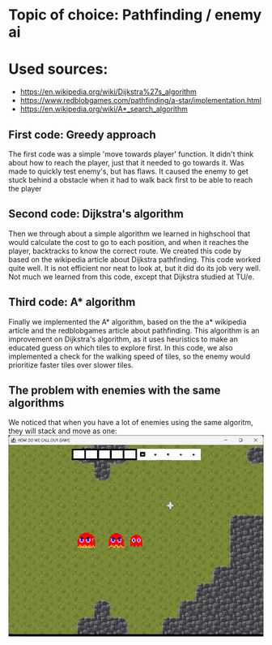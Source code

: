 # Topic of choice: Pathfinding / enemy ai
# Used sources:
- https://en.wikipedia.org/wiki/Dijkstra%27s_algorithm
- https://www.redblobgames.com/pathfinding/a-star/implementation.html
- https://en.wikipedia.org/wiki/A*_search_algorithm

## First code: Greedy approach
The first code was a simple 'move towards player' function. It didn't think about how to reach the player, just that it needed to go towards it.
Was made to quickly test enemy's, but has flaws.
It caused the enemy to get stuck behind a obstacle when it had to walk back first to be able to reach the player

## Second code: Dijkstra's algorithm
Then we through about a simple algorithm we learned in highschool that would calculate the cost to go to each position, and when it reaches the player, backtracks to know the correct route. We created this code by based on the wikipedia article about Dijkstra pathfinding. This code worked quite well. It is not efficient nor neat to look at, but it did do its job very well.
Not much we learned from this code, except that Dijkstra studied at TU/e.

## Third code: A* algorithm
Finally we implemented the A* algorithm, based on the the a* wikipedia article and the redblobgames article about pathfinding. 
This algorithm is an improvement on Dijkstra's algorithm, as it uses heuristics to make an educated guess on which tiles to explore first.
In this code, we also implemented a check for the walking speed of tiles, so the enemy would prioritize faster tiles over slower tiles. 

## The problem with enemies with the same algorithms
We noticed that when you have a lot of enemies using the same algoritm, they will stack and move as one:
![Multiple enemies on top of each other](/docs/img/image.png)